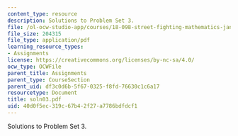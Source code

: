 ```yaml
---
content_type: resource
description: Solutions to Problem Set 3.
file: /ol-ocw-studio-app/courses/18-098-street-fighting-mathematics-january-iap-2008/40d0f5ec319c67b42f27a7786bdfdcf1_soln03.pdf
file_size: 204315
file_type: application/pdf
learning_resource_types:
- Assignments
license: https://creativecommons.org/licenses/by-nc-sa/4.0/
ocw_type: OCWFile
parent_title: Assignments
parent_type: CourseSection
parent_uid: df3c0d6b-5f67-0325-f8fd-76630c1c6a17
resourcetype: Document
title: soln03.pdf
uid: 40d0f5ec-319c-67b4-2f27-a7786bdfdcf1
---
```

Solutions to Problem Set 3.